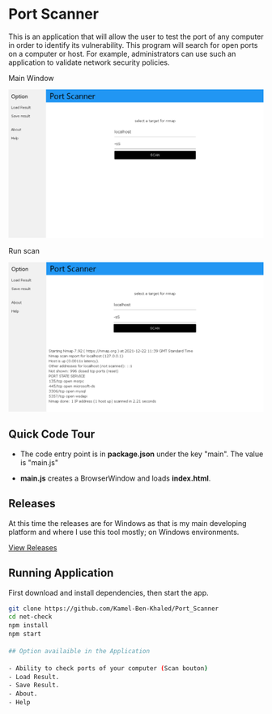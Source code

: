# Port Scanner

This is an application that will allow the user to test the port of any computer in order to identify its vulnerability. This program will search for open ports on a computer or host. For example, administrators can use such an application to validate network security policies.

Main Window

![main](screenshots/Main.PNG)

Run scan

![runcheck](screenshots/Scan.PNG)

## Quick Code Tour

- The code entry point is in **package.json** under the key "main". The value is "main.js"

- **main.js** creates a BrowserWindow and loads **index.html**.

## Releases

At this time the releases are for Windows as that is my main developing platform and where I use this tool mostly; on Windows environments.

[View Releases](https://github.com/Kamel-Ben-Khaled/Port_Scanner)

## Running Application

First download and install dependencies, then start the app.

```bash
git clone https://github.com/Kamel-Ben-Khaled/Port_Scanner
cd net-check
npm install
npm start

## Option availaible in the Application

- Ability to check ports of your computer (Scan bouton)
- Load Result.
- Save Result.
- About.
- Help
